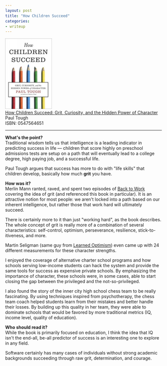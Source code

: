 ```yaml
---
layout: post
title: "How Children Succeed"
categories:
- writeup
---
```




![](/static/grit.jpg)  
[How Children Succeed: Grit, Curiosity, and the Hidden Power of Character][link]   
Paul Tough    
ISBN: 0547564651    

---

**What's the point?**  
Traditional wisdom tells us that intelligence is a leading indicator in predicting
success in life &mdash; children that score highly on preschool admissions tests are
setup on a path that will eventually lead to a college degree, high paying job, and a
successful life.

Paul Tough argues that success has more to do with "life skills" that children develop,
basically how much **grit** you have.
 
**How was it?**  
Merlin Mann ranted, raved, and spent two episodes of [Back to Work][b2w] covering the
idea of grit (and referenced this book in particular). It is an attractive notion for
most people: we aren't locked into a path based on our inherent intelligence, but rather
those that work hard will ultimately succeed.

There is certainly more to it than just "working hard", as the book describes. The whole
concept of grit is really more of a combination of several characteristics: 
self-control, optimism, perseverance, resilience, stick-to-itiveness, and more.

Martin Seligman (same guy from [Learned Optimism][lo]) even came up with 24 different
measurements for these character strengths.

I enjoyed the coverage of alternative charter school programs and 
how schools serving low-income students can hack the system and provide the same tools
for success as expensive private schools. By emphasizing the importance of character,
these schools were, in some cases, able to start closing the gap between the privileged
and the not-so-privileged.

I also found the story of the inner city high school chess team to be really fascinating.
By using techniques inspired from psychotherapy, the chess team coach helped students
learn from their mistakes and better handle their losses. By building up this quality
in her team, they were able to dominate schools that would be favored by more traditional
metrics (IQ, income level, quality of education).

[b2w]: http://5by5.tv/b2w/87
[lo]: http://mdswanson.com/writeup/2012/09/20/learned-optimism.html
 
**Who should read it?**  
While the book is primarily focused on education, I think the idea that IQ isn't the 
end-all, be-all predictor of success is an interesting one to explore in any field. 

Software certainly has many cases of individuals without strong academic backgrounds 
succeeding through raw grit, determination, and courage.

[link]: http://www.amazon.com/exec/obidos/ASIN/0547564651/ref=nosim&tag=bookreview0a1-20
